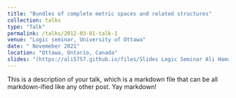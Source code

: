 ```yaml
---
title: "Bundles of complete metric spaces and related structures"
collection: talks
type: "Talk"
permalink: /talks/2012-03-01-talk-1
venue: "Logic seminar, University of Ottawa"
date: " Novemeber 2021"
location: "Ottawa, Ontario, Canada"
slides: "(https://ali5757.github.io/files/Slides Logic Seminar Ali Hamad.pdf)"
---
```


This is a description of your talk, which is a markdown file that can be all markdown-ified like any other post. Yay markdown!
